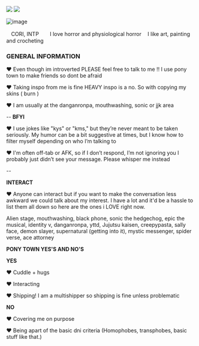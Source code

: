 ![](rw.gif)
![](rw2.gif)
</details>

![image](https://i.pinimg.com/736x/14/53/22/1453220913abe836a9e5788bb4ddfc56.jpg)


ㅤCORI, INTP
ㅤㅤI love horror and physiological horror
ㅤI like art, painting and crocheting

### GENERAL INFORMATION
♥ Even though im introverted PLEASE feel free to talk to me !! I use pony town to make friends so dont be afraid

♥ Taking inspo from me is fine HEAVY inspo is a no. So with copying my skins ( burn )  

♥ I am usually at the danganronpa, mouthwashing, sonic or jjk area


--
**BFYI**

♥ I use jokes like "kys" or "kms," but they’re never meant to be taken seriously. My humor can be a bit suggestive at times, but I know how to filter myself depending on who I’m talking to

♥ I'm often off-tab or AFK, so if I don’t respond, I’m not ignoring you I probably just didn’t see your message. Please whisper me instead

--

**INTERACT**

♥ Anyone can interact but if you want to make the conversation less awkward we could talk about my interest. I have a lot and it'd be a hassle to list them all down so here are the ones i LOVE right now.

Alien stage, mouthwashing, black phone, sonic the hedgechog, epic the musical, identity v, danganronpa, yttd, Jujutsu kaisen, creepypasta, sally face, demon slayer, supernatural (getting into it), mystic messenger, spider verse, ace attorney


**PONY TOWN YES'S AND NO'S**

**YES**

♥ Cuddle + hugs

♥ Interacting

♥ Shipping! I am a multishipper so shipping is fine unless problematic


**NO**

♥ Covering me on purpose

♥ Being apart of the basic dni criteria (Homophobes, transphobes, basic stuff like that.)




